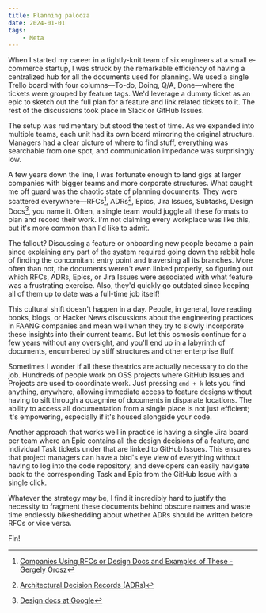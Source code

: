 ```yaml
---
title: Planning palooza
date: 2024-01-01
tags:
    - Meta
---
```


When I started my career in a tightly-knit team of six engineers at a small e-commerce
startup, I was struck by the remarkable efficiency of having a centralized hub for all the
documents used for planning. We used a single Trello board with four columns—To-do, Doing,
Q/A, Done—where the tickets were grouped by feature tags. We'd leverage a dummy ticket as an
epic to sketch out the full plan for a feature and link related tickets to it. The rest of
the discussions took place in Slack or GitHub Issues.

The setup was rudimentary but stood the test of time. As we expanded into multiple teams,
each unit had its own board mirroring the original structure. Managers had a clear picture
of where to find stuff, everything was searchable from one spot, and communication impedance
was surprisingly low.

A few years down the line, I was fortunate enough to land gigs at larger companies with
bigger teams and more corporate structures. What caught me off guard was the chaotic state
of planning documents. They were scattered everywhere—RFCs[^1], ADRs[^2], Epics, Jira
Issues, Subtasks, Design Docs[^3], you name it. Often, a single team would juggle all these
formats to plan and record their work. I'm not claiming every workplace was like this, but
it's more common than I'd like to admit.

The fallout? Discussing a feature or onboarding new people became a pain since explaining
any part of the system required going down the rabbit hole of finding the concomitant entry
point and traversing all its branches. More often than not, the documents weren't even
linked properly, so figuring out which RFCs, ADRs, Epics, or Jira Issues were associated
with what feature was a frustrating exercise. Also, they'd quickly go outdated since keeping
all of them up to date was a full-time job itself!

This cultural shift doesn't happen in a day. People, in general, love reading books, blogs,
or Hacker News discussions about the engineering practices in FAANG companies and mean well
when they try to slowly incorporate these insights into their current teams. But let this
osmosis continue for a few years without any oversight, and you'll end up in a labyrinth of
documents, encumbered by stiff structures and other enterprise fluff.

Sometimes I wonder if all these theatrics are actually necessary to do the job. Hundreds of
people work on OSS projects where GitHub Issues and Projects are used to coordinate work.
Just pressing `cmd + k` lets you find anything, anywhere, allowing immediate access to
feature designs without having to sift through a quagmire of documents in disparate
locations. The ability to access all documentation from a single place is not just
efficient; it's empowering, especially if it's housed alongside your code.

Another approach that works well in practice is having a single Jira board per team where an
Epic contains all the design decisions of a feature, and individual Task tickets under that
are linked to GitHub Issues. This ensures that project managers can have a bird's eye view
of everything without having to log into the code repository, and developers can easily
navigate back to the corresponding Task and Epic from the GitHub Issue with a single click.

Whatever the strategy may be, I find it incredibly hard to justify the necessity to fragment
these documents behind obscure names and waste time endlessly bikeshedding about whether
ADRs should be written before RFCs or vice versa.

Fin!

[^1]:
    [Companies Using RFCs or Design Docs and Examples of These - Gergely Orosz](https://blog.pragmaticengineer.com/rfcs-and-design-docs/)

[^2]: [Architectural Decision Records (ADRs)](https://adr.github.io/)
[^3]:
    [Design docs at Google](https://www.industrialempathy.com/posts/design-docs-at-google/)
